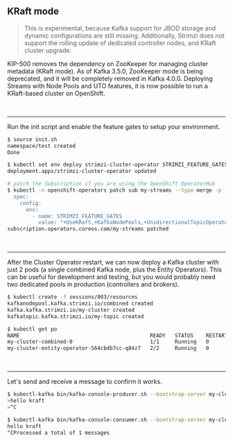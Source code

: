 ## KRaft mode

> This is experimental, because Kafka support for JBOD storage and dynamic configurations are still missing.
> Additionally, Strimzi does not support the rolling update of dedicated controller nodes, and KRaft cluster upgrade.

KIP-500 removes the dependency on ZooKeeper for managing cluster metadata (KRaft mode).
As of Kafka 3.5.0, ZooKeeper mode is being deprecated, and it will be completely removed in Kafka 4.0.0.
Deploying Streams with Node Pools and UTO features, it is now possible to run a KRaft-based cluster on OpenShift.

<br>

---
Run the init script and enable the feature gates to setup your environment.

```sh
$ source init.sh
namespace/test created
Done

$ kubectl set env deploy strimzi-cluster-operator STRIMZI_FEATURE_GATES="+UseKRaft,+KafkaNodePools,+UnidirectionalTopicOperator"
deployment.apps/strimzi-cluster-operator updated

# patch the Subscription if you are using the OpenShift OperatorHub
$ kubectl -n openshift-operators patch sub my-streams --type merge -p '
  spec:
    config:
      env:
        - name: STRIMZI_FEATURE_GATES
          value: "+UseKRaft,+KafkaNodePools,+UnidirectionalTopicOperator"'
subscription.operators.coreos.com/my-streams patched
```

<br>

---
After the Cluster Operator restart, we can now deploy a Kafka cluster with just 2 pods (a single combined Kafka node, plus the Entity Operators).
This can be useful for development and testing, but you would probably need two dedicated pools in production (controllers and brokers).

```sh
$ kubectl create -f sessions/003/resources
kafkanodepool.kafka.strimzi.io/combined created
kafka.kafka.strimzi.io/my-cluster created
kafkatopic.kafka.strimzi.io/my-topic created

$ kubectl get po
NAME                                          READY   STATUS    RESTARTS   AGE
my-cluster-combined-0                         1/1     Running   0          3m34s
my-cluster-entity-operator-564cbdb7cc-q84z7   2/2     Running   0          3m
```

<br>

---
Let's send and receive a message to confirm it works.

```sh
$ kubectl-kafka bin/kafka-console-producer.sh --bootstrap-server my-cluster-kafka-bootstrap:9092 --topic my-topic
>hello kraft
>^C

$ kubectl-kafka bin/kafka-console-consumer.sh --bootstrap-server my-cluster-kafka-bootstrap:9092 --topic my-topic --from-beginning
hello kraft
^CProcessed a total of 1 messages
```
